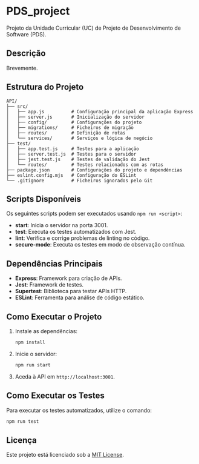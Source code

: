 # PDS_project

Projeto da Unidade Curricular (UC) de Projeto de Desenvolvimento de Software (PDS).

## Descrição

Brevemente.

## Estrutura do Projeto

```
API/
├── src/
│   ├── app.js          # Configuração principal da aplicação Express
│   ├── server.js       # Inicialização do servidor
│   ├── config/         # Configurações do projeto
│   ├── migrations/     # Ficheiros de migração
│   ├── routes/         # Definição de rotas
│   └── services/       # Serviços e lógica de negócio
├── test/
│   ├── app.test.js     # Testes para a aplicação
│   ├── server.test.js  # Testes para o servidor
│   ├── jest.test.js    # Testes de validação do Jest
│   └── routes/         # Testes relacionados com as rotas
├── package.json        # Configurações do projeto e dependências
├── eslint.config.mjs   # Configuração do ESLint
└── .gitignore          # Ficheiros ignorados pelo Git
```

## Scripts Disponíveis

Os seguintes scripts podem ser executados usando `npm run <script>`:

- **start**: Inicia o servidor na porta 3001.
- **test**: Executa os testes automatizados com Jest.
- **lint**: Verifica e corrige problemas de linting no código.
- **secure-mode**: Executa os testes em modo de observação contínua.

## Dependências Principais

- **Express**: Framework para criação de APIs.
- **Jest**: Framework de testes.
- **Supertest**: Biblioteca para testar APIs HTTP.
- **ESLint**: Ferramenta para análise de código estático.

## Como Executar o Projeto

1. Instale as dependências:
   ```sh
   npm install
   ```

2. Inicie o servidor:
   ```sh
   npm run start
   ```

3. Aceda à API em `http://localhost:3001`.

## Como Executar os Testes

Para executar os testes automatizados, utilize o comando:
```sh
npm run test
```

## Licença

Este projeto está licenciado sob a [MIT License](LICENSE).

